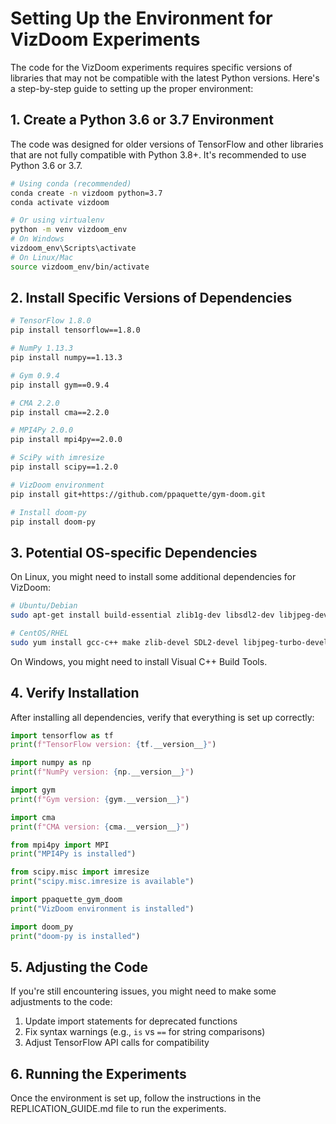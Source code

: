 # Setting Up the Environment for VizDoom Experiments

The code for the VizDoom experiments requires specific versions of libraries that may not be compatible with the latest Python versions. Here's a step-by-step guide to setting up the proper environment:

## 1. Create a Python 3.6 or 3.7 Environment

The code was designed for older versions of TensorFlow and other libraries that are not fully compatible with Python 3.8+. It's recommended to use Python 3.6 or 3.7.

```bash
# Using conda (recommended)
conda create -n vizdoom python=3.7
conda activate vizdoom

# Or using virtualenv
python -m venv vizdoom_env
# On Windows
vizdoom_env\Scripts\activate
# On Linux/Mac
source vizdoom_env/bin/activate
```

## 2. Install Specific Versions of Dependencies

```bash
# TensorFlow 1.8.0
pip install tensorflow==1.8.0

# NumPy 1.13.3
pip install numpy==1.13.3

# Gym 0.9.4
pip install gym==0.9.4

# CMA 2.2.0
pip install cma==2.2.0

# MPI4Py 2.0.0
pip install mpi4py==2.0.0

# SciPy with imresize
pip install scipy==1.2.0

# VizDoom environment
pip install git+https://github.com/ppaquette/gym-doom.git

# Install doom-py
pip install doom-py
```

## 3. Potential OS-specific Dependencies

On Linux, you might need to install some additional dependencies for VizDoom:

```bash
# Ubuntu/Debian
sudo apt-get install build-essential zlib1g-dev libsdl2-dev libjpeg-dev nasm tar libbz2-dev libgtk2.0-dev cmake git libfluidsynth-dev libgme-dev libopenal-dev timidity libwildmidi-dev unzip

# CentOS/RHEL
sudo yum install gcc-c++ make zlib-devel SDL2-devel libjpeg-turbo-devel nasm bzip2-devel gtk2-devel cmake git fluidsynth-devel openal-soft-devel
```

On Windows, you might need to install Visual C++ Build Tools.

## 4. Verify Installation

After installing all dependencies, verify that everything is set up correctly:

```python
import tensorflow as tf
print(f"TensorFlow version: {tf.__version__}")

import numpy as np
print(f"NumPy version: {np.__version__}")

import gym
print(f"Gym version: {gym.__version__}")

import cma
print(f"CMA version: {cma.__version__}")

from mpi4py import MPI
print("MPI4Py is installed")

from scipy.misc import imresize
print("scipy.misc.imresize is available")

import ppaquette_gym_doom
print("VizDoom environment is installed")

import doom_py
print("doom-py is installed")
```

## 5. Adjusting the Code

If you're still encountering issues, you might need to make some adjustments to the code:

1. Update import statements for deprecated functions
2. Fix syntax warnings (e.g., `is` vs `==` for string comparisons)
3. Adjust TensorFlow API calls for compatibility

## 6. Running the Experiments

Once the environment is set up, follow the instructions in the REPLICATION_GUIDE.md file to run the experiments.
